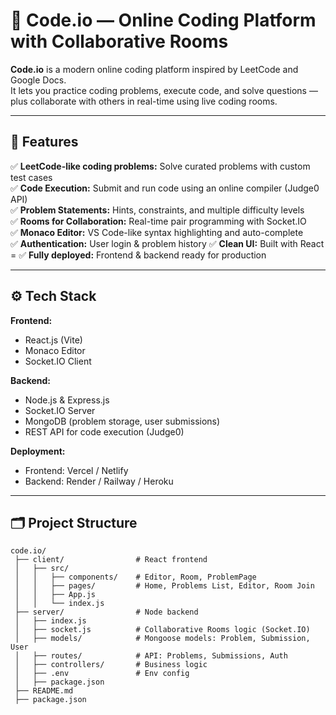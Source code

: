 # 🚀 Code.io — Online Coding Platform with Collaborative Rooms

**Code.io** is a modern online coding platform inspired by LeetCode and Google Docs.  
It lets you practice coding problems, execute code, and solve questions — plus collaborate with others in real-time using live coding rooms.

---

## 📌 **Features**

✅ **LeetCode-like coding problems:** Solve curated problems with custom test cases  
✅ **Code Execution:** Submit and run code using an online compiler (Judge0 API)  
✅ **Problem Statements:** Hints, constraints, and multiple difficulty levels  
✅ **Rooms for Collaboration:** Real-time pair programming with Socket.IO  
✅ **Monaco Editor:** VS Code-like syntax highlighting and auto-complete  
✅ **Authentication:** User login & problem history 
✅ **Clean UI:** Built with React =
✅ **Fully deployed:** Frontend & backend ready for production

---

## ⚙️ **Tech Stack**

**Frontend:**  
- React.js (Vite)
- Monaco Editor
- Socket.IO Client

**Backend:**  
- Node.js & Express.js
- Socket.IO Server
- MongoDB (problem storage, user submissions)
- REST API for code execution (Judge0)

**Deployment:**  
- Frontend: Vercel / Netlify  
- Backend: Render / Railway / Heroku

---

## 🗂️ **Project Structure**

```plaintext
code.io/
 ├── client/                # React frontend
 │   ├── src/
 │   │   ├── components/    # Editor, Room, ProblemPage
 │   │   ├── pages/         # Home, Problems List, Editor, Room Join
 │   │   ├── App.js
 │   │   └── index.js
 ├── server/                # Node backend
 │   ├── index.js
 │   ├── socket.js          # Collaborative Rooms logic (Socket.IO)
 │   ├── models/            # Mongoose models: Problem, Submission, User
 │   ├── routes/            # API: Problems, Submissions, Auth
 │   ├── controllers/       # Business logic
 │   ├── .env               # Env config
 │   ├── package.json
 ├── README.md
 ├── package.json
